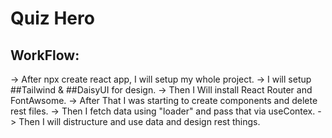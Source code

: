 # Quiz Hero

## WorkFlow:

-> After npx create react app, I will setup my whole project.
-> I will setup ##Tailwind & ##DaisyUI for design.
-> Then I Will install React Router and FontAwsome.
-> After That I was starting to create components and delete rest files.
-> Then I fetch data using "loader" and pass that via useContex.
-> Then I will distructure and use data and design rest things.
